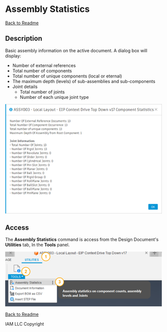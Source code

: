 # Assembly Statistics

[Back to Readme](../README.md)

## Description

 Basic assembly information on the active document. A dialog box will display:

- Number of external references
- Total number of components
- Total number of unique components (local or eternal)
- The maximum depth (levels) of sub-assemblies and sub-components
- Joint details
  - Total number of joints
  - Number of each unique joint type

![assembly stats](/docs/assets/assemblystats_001.png)


## Access

The **Assembly Statistics** command is access from the Design Document's **Utilities** tab, In the **Tools** panel.

![access](/docs/assets/assemblystats_002.png)

[Back to Readme](../README.md)

IAM LLC Copyright